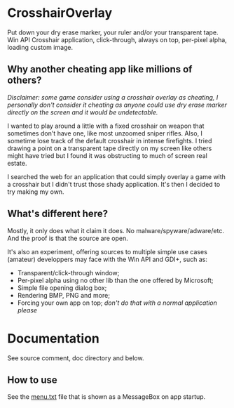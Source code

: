 # CrosshairOverlay
Put down your dry erase marker, your ruler and/or your transparent tape. Win API Crosshair application, click-through, always on top, per-pixel alpha, loading custom image.

## Why another cheating app like millions of others?
*Disclaimer: some game consider using a crosshair overlay as cheating, I personally don't consider it cheating as anyone could use dry erase marker directly on the screen and it would be undetectable.*

I wanted to play around a little with a fixed crosshair on weapon that sometimes don't have one, like most unzoomed sniper rifles. Also, I sometime lose track of the default crosshair in intense firefights. I tried drawing a point on a transparent tape directly on my screen like others might have tried but I found it was obstructing to much of screen real estate.

I searched the web for an application that could simply overlay a game with a crosshair but I didn't trust those shady application. It's then I decided to try making my own.

## What's different here?
Mostly, it only does what it claim it does. No malware/spyware/adware/etc. And the proof is that the source are open.


It's also an experiment, offering sources to multiple simple use cases (amateur) developpers may face with the Win API and GDI+, such as:

- Transparent/click-through window;
- Per-pixel alpha using no other lib than the one offered by Microsoft;
- Simple file opening dialog box;
- Rendering BMP, PNG and more;
- Forcing your own app on top; *don't do that with a normal application please*

# Documentation
See source comment, doc directory and below.

## How to use
See the [menu.txt](data/menu.txt) file that is shown as a MessageBox on app startup.